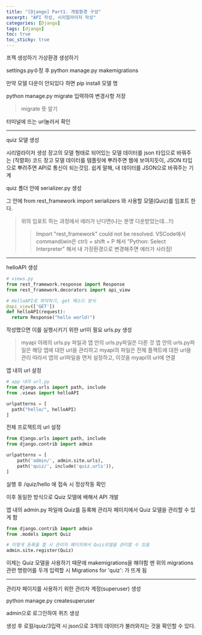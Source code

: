 ```yaml
---
title: "[Django] Part1. 개발환경 구성"
excerpt: "API 작성, 시리얼라이저 작성"
categories: [Django]
tags: [django]
toc: true
toc_sticky: true
---
```


프젝 생성하기
가상환경 생성하기

settings.py수정 후 
python manage.py makemigrations

만약 모델 다운이 안되있다 하면 pip install 모델 명

python manage.py migrate 
입력하여 변경사항 저장

> migrate 뜻 알기

터미널에 뜨는 url눌러서 확인
***

quiz 모델 생성

시리얼라이저 생성
장고의 모델 형태로 되어있는 모델 데이터를 json 타입으로 바꿔주는 (직렬화) 코드
장고 모델 데이터를 템플릿에 뿌려주면 웹에 보여지듯이, JSON 타입으로 뿌려주면 API로 통신이 되는것임. 쉽게 말해, 내 데이터를 JSON으로 바꿔주는 기계

quiz 폴더 안에 serializer.py 생성

그 안에
from rest_framework import serializers
와 사용할 모델(Quiz)를 임포트 한다.
> 위의 임포트 하는 과정에서 에러가 난다면(나는 분명 다운받았는데...!!)
> > Import "rest_framework" could not be resolved.
> VSCode에서 command(win은 ctrl) + shift + P 해서 "Python: Select Interpreter" 해서 내 가장환경으로 변경해주면 에러가 사라짐!


***

helloAPI 생성
~~~python
# views.py
from rest_framework.response import Response
from rest_framework.decorators import api_view

# HelloAPI로 파악하기, get 메소드 방식
@api_view(['GET'])
def helloAPI(request):
  return Response("hello world!")
~~~
작성했으면 이를 실행시키기 위한 url이 필요
urls.py 생성

> myapi 아래의 urls.py 파일과 앱 안의 urls.py파일은 다른 것
> 앱 안의 urls.py파일은 해당 엡에 대한 url을 관리하고 myapi의 파일은 전체 플젝트에 대한 url을 관리
> 따라서 앱의 url파일을 면저 설정하고, 이것을 myapi의 url에 연결

앱 내의 url 설정
~~~python
# app 내의 url.py
from django.urls import path, include
from .views import helloAPI

urlpatterns = [
  path("hello/", helloAPI)
]
~~~

전체 프로젝트의 url 설정
~~~python
from django.urls import path, include
from django.contrib import admin

urlpatterns = [
    path('admin/', admin.site.urls),
    path('quiz/', include('quiz.urls')),
]
~~~

실행 후 /quiz/hello 에 접속 시 정상작동 확인


이후 동일한 방식으로 Quiz 모델에 배해서 API 개발

앱 내의 admin.py 파일에 Quiz를 등록해 관리자 페이지에서 Quiz 모델을 관리할 수 있게 함
~~~python
from django.contrib import admin
from .models import Quiz

# 이렇게 등록을 할 시 관리자 페이지에서 Quiz모델을 관리할 수 있음
admin.site.register(Quiz)
~~~

이제는 Quiz 모델을 사용하기 때문에 makemigrations을 해야함
맨 위의 migrations 관련 명령어를 두개 입력할 시
Migrations for 'quiz':
가 뜨게 됨

*** 

관리자 페이지를 사용하기 위한 관리자 계정(superuser) 생성

python manage.py createsuperuser

admin으로 로그인하여 퀴즈 생성

생성 후 로컬/quiz/3입력 시 json으로 3개의 데이터가 불러와지는 것을 확인할 수 있다.

